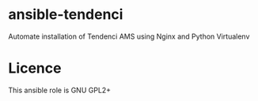 # ansible-tendenci
Automate installation of Tendenci AMS using Nginx and Python Virtualenv

# Licence
This ansible role is GNU GPL2+
